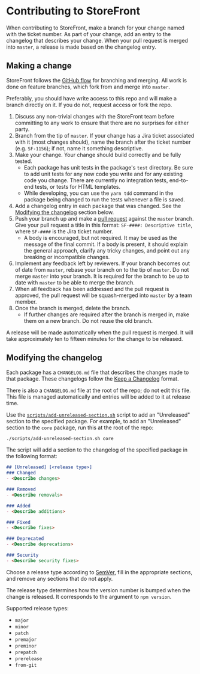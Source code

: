 # Contributing to StoreFront

When contributing to StoreFront, make a branch for your change named
with the ticket number. As part of your change, add an entry to the
changelog that describes your change. When your pull request is merged
into `master`, a release is made based on the changelog entry.

## Making a change

StoreFront follows the [GitHub flow][] for branching and merging. All
work is done on feature branches, which fork from and merge into
`master`.

[GitHub flow]: https://help.github.com/articles/github-flow/

Preferably, you should have write access to this repo and will make a
branch directly on it. If you do not, request access or fork the repo.

1. Discuss any non-trivial changes with the StoreFront team before
   committing to any work to ensure that there are no surprises for
   either party.
2. Branch from the tip of `master`. If your change has a Jira ticket
   associated with it (most changes should), name the branch after the
   ticket number (e.g. `SF-1156`); if not, name it something
   descriptive.
3. Make your change. Your change should build correctly and be fully tested.
   - Each package has unit tests in the package's `test` directory. Be
     sure to add unit tests for any new code you write and for any
     existing code you change. There are currently no integration tests,
     end-to-end tests, or tests for HTML templates.
   - While developing, you can use the `yarn tdd` command in the package
     being changed to run the tests whenever a file is saved.
4. Add a changelog entry in each package that was changed. See the
   [Modifying the changelog](#modifying-the-changelog) section below.
5. Push your branch up and make a [pull request](https://help.github.com/articles/creating-a-pull-request/)
   against the `master` branch. Give your pull request a title in this
   format: `SF-####: Descriptive title`, where `SF-####` is the Jira
   ticket number.
   - A body is encouraged, but not required. It may be used as the
     message of the final commit. If a body is present, it should
     explain the general approach, clarify any tricky changes, and point
     out any breaking or incompatible changes.
6. Implement any feedback left by reviewers. If your branch becomes out
   of date from `master`, rebase your branch on to the tip of `master`.
   Do not merge `master` into your branch. It is required for the branch
   to be up to date with `master` to be able to merge the branch.
6. When all feedback has been addressed and the pull request is approved,
   the pull request will be squash-merged into `master` by a team member.
7. Once the branch is merged, delete the branch.
   - If further changes are required after the branch is merged in, make
     them on a new branch. Do not reuse the old branch.

A release will be made automatically when the pull request is merged. It
will take approximately ten to fifteen minutes for the change to be
released.

## Modifying the changelog

Each package has a `CHANGELOG.md` file that describes the changes made
to that package. These changelogs follow the [Keep a Changelog](https://keepachangelog.com)
format.

There is also a `CHANGELOG.md` file at the root of the repo; do not edit
this file. This file is managed automatically and entries will be added
to it at release time.

Use the [`scripts/add-unreleased-section.sh`](scripts/add-unreleased-section.sh)
script to add an "Unreleased" section to the specified package. For
example, to add an "Unreleased" section to the `core` package, run this
at the root of the repo:

```sh
./scripts/add-unreleased-section.sh core
```

The script will add a section to the changelog of the specified package
in the following format:

```md
## [Unreleased] [<release type>]
### Changed
- <Describe changes>

### Removed
- <Describe removals>

### Added
- <Describe additions>

### Fixed
- <Describe fixes>

### Deprecated
- <Describe deprecations>

### Security
- <Describe security fixes>
```

Choose a release type according to [SemVer](https://semver.org/), fill
in the appropriate sections, and remove any sections that do not apply.

The release type determines how the version number is bumped when the
change is released. It corresponds to the argument to `npm version`.

Supported release types:

- `major`
- `minor`
- `patch`
- `premajor`
- `preminor`
- `prepatch`
- `prerelease`
- `from-git`
